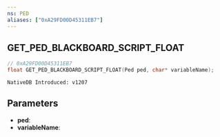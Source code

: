 ```yaml
---
ns: PED
aliases: ["0xA29FD00D45311EB7"]
---
```

## GET_PED_BLACKBOARD_SCRIPT_FLOAT

```c
// 0xA29FD00D45311EB7
float GET_PED_BLACKBOARD_SCRIPT_FLOAT(Ped ped, char* variableName);
```

```
NativeDB Introduced: v1207
```

## Parameters
* **ped**:
* **variableName**:
